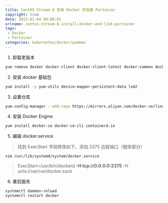 ```yaml
---
title: CentOS Stream 8 安装 Docker 并连接 Portainer
copyright: true
date: 2023-01-04 00:00:01
urlname: centos-stream-8-install-docker-and-link-portainer
tags: 
 - Docker
 - Portainer
categories: kubernetes/docker/podman
---
```


1. 卸载老版本
```bash
yum remove docker docker-client docker-client-latest docker-common docker-latest docker-latest-logrotate docker-logrotate docker-engine
```

2. 安装 docker 基础包
```bash
yum install -y yum-utils device-mapper-persistent-data lvm2
```
<!-- more -->  
3. 设置仓库
```bash
yum-config-manager --add-repo https://mirrors.aliyun.com/docker-ce/linux/centos/docker-ce.repo
```

4. 安装 Docker Engine 
```bash
yum install docker-ce docker-ce-cli containerd.io
```

5. 编辑 docker.service
> 找到 ExecStart 字段修改如下，添加 2375 远程端口（粗体部分）
```bash
vim /usr/lib/systemd/system/docker.service
```
> ExecStart=/usr/bin/dockerd **-H tcp://0.0.0.0:2375** -H unix://var/run/docker.sock
6. 重启服务
```bash
systemctl daemon-reload
systemctl restart docker
```